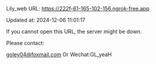 Lily_web URL: https://222f-61-165-102-156.ngrok-free.app

Updated at: 2024-12-06 11:01:17

If you cannot open this URL, the server might be down.

Please contact: 

goley04@foxmail.com Or Wechat:GL_yeaH